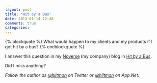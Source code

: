 ```yaml
---
layout: post
title: "Hit by a Bus"
date: 2013-01-14 12:48
comments: true
categories: 
---
```


{% blockquote %}
What would happen to my clients and my products if I got hit by a bus?
{% endblockquote %}

I answer this question in my [Noverse](http://www.noverse.com) (my company) blog in [Hit by a Bus](http://www.noverse.com/blog/2013/01/hit-by-a-bus/). 

Did I miss anything?

*Follow the author as [@hiltmon](https://twitter.com/hiltmon) on Twitter or [@hiltmon](http://alpha.app.net/hiltmon) on App.Net.*
